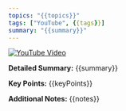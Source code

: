 ```yaml
---
topics: "{{topics}}"
tags: ["YouTube", {{tags}}]
summary: "{{summary}}"
---
```


[![YouTube Video]({{videoUrl}})]({{videoUrl}})

**Detailed Summary:**
{{summary}}

**Key Points:**
{{keyPoints}}

**Additional Notes:**
{{notes}} 